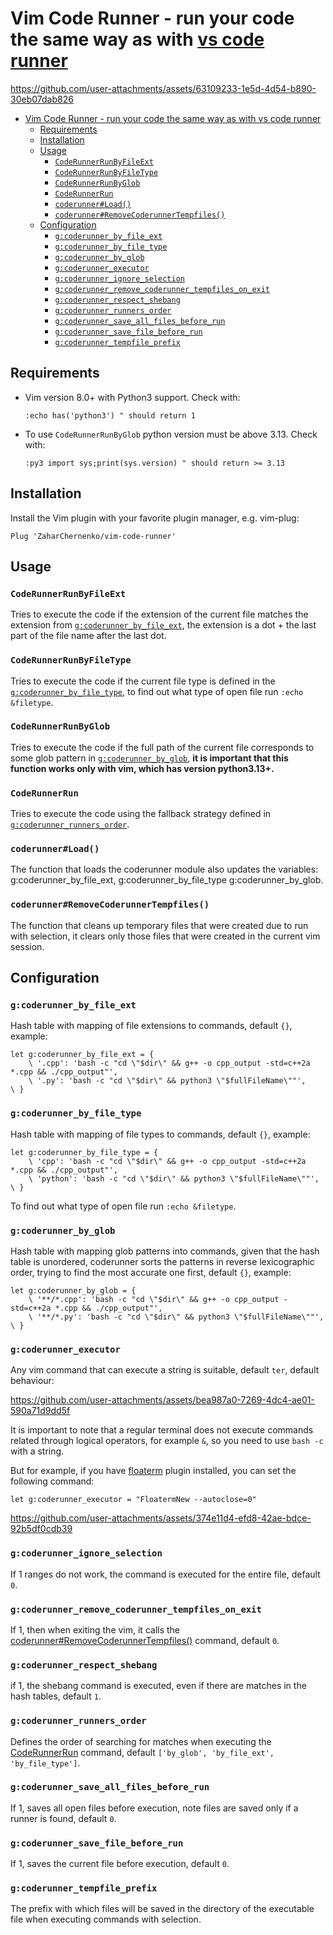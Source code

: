# Vim Code Runner - run your code the same way as with [vs code runner](https://github.com/formulahendry/vscode-code-runner)
https://github.com/user-attachments/assets/63109233-1e5d-4d54-b890-30eb07dab826
- [Vim Code Runner - run your code the same way as with vs code runner](#vim-code-runner---run-your-code-the-same-way-as-with-vs-code-runner)
  - [Requirements](#requirements)
  - [Installation](#installation)
  - [Usage](#usage)
    - [`CodeRunnerRunByFileExt`](#coderunnerrunbyfileext)
    - [`CodeRunnerRunByFileType`](#coderunnerrunbyfiletype)
    - [`CodeRunnerRunByGlob`](#coderunnerrunbyglob)
    - [`CodeRunnerRun`](#coderunnerrun)
    - [`coderunner#Load()`](#coderunnerload)
    - [`coderunner#RemoveCoderunnerTempfiles()`](#coderunnerremovecoderunnertempfiles)
  - [Configuration](#configuration)
    - [`g:coderunner_by_file_ext`](#gcoderunner_by_file_ext)
    - [`g:coderunner_by_file_type`](#gcoderunner_by_file_type)
    - [`g:coderunner_by_glob`](#gcoderunner_by_glob)
    - [`g:coderunner_executor`](#gcoderunner_executor)
    - [`g:coderunner_ignore_selection`](#gcoderunner_ignore_selection)
    - [`g:coderunner_remove_coderunner_tempfiles_on_exit`](#gcoderunner_remove_coderunner_tempfiles_on_exit)
    - [`g:coderunner_respect_shebang`](#gcoderunner_respect_shebang)
    - [`g:coderunner_runners_order`](#gcoderunner_runners_order)
    - [`g:coderunner_save_all_files_before_run`](#gcoderunner_save_all_files_before_run)
    - [`g:coderunner_save_file_before_run`](#gcoderunner_save_file_before_run)
    - [`g:coderunner_tempfile_prefix`](#gcoderunner_tempfile_prefix)

## Requirements
- Vim version 8.0+ with Python3 support. Check with:
    ```vim
    :echo has('python3') " should return 1
    ```
- To use `CodeRunnerRunByGlob` python version must be above 3.13. Check with:
   ```vim
   :py3 import sys;print(sys.version) " should return >= 3.13
   ```

## Installation
Install the Vim plugin with your favorite plugin manager, e.g. vim-plug:
```vim  
Plug 'ZaharChernenko/vim-code-runner'  
```

## Usage
### `CodeRunnerRunByFileExt`
Tries to execute the code if the extension of the current file matches the extension from [`g:coderunner_by_file_ext`](#gcoderunner_by_file_ext), the extension is a dot + the last part of the file name after the last dot.
### `CodeRunnerRunByFileType`
Tries to execute the code if the current file type is defined in the [`g:coderunner_by_file_type`](#gcoderunner_by_file_type), to find out what type of open file run `:echo &filetype`.
### `CodeRunnerRunByGlob`
Tries to execute the code if the full path of the current file corresponds to some glob pattern in [`g:coderunner_by_glob`](#gcoderunner_by_glob), **it is important that this function works only with vim, which has version python3.13+.**
### `CodeRunnerRun`
Tries to execute the code using the fallback strategy defined in [`g:coderunner_runners_order`](#gcoderunner_runners_order).
### `coderunner#Load()`
The function that loads the coderunner module also updates the variables: g:coderunner_by_file_ext, g:coderunner_by_file_type g:coderunner_by_glob.
### `coderunner#RemoveCoderunnerTempfiles()`
The function that cleans up temporary files that were created due to run with selection, it clears only those files that were created in the current vim session.

## Configuration
### `g:coderunner_by_file_ext`
Hash table with mapping of file extensions to commands, default `{}`, example:
```vim
let g:coderunner_by_file_ext = {
    \ '.cpp': 'bash -c "cd \"$dir\" && g++ -o cpp_output -std=c++2a *.cpp && ./cpp_output"',
    \ '.py': 'bash -c "cd \"$dir\" && python3 \"$fullFileName\""',
\ }
```
### `g:coderunner_by_file_type`
Hash table with mapping of file types to commands, default `{}`, example:
```vim
let g:coderunner_by_file_type = {
    \ 'cpp': 'bash -c "cd \"$dir\" && g++ -o cpp_output -std=c++2a *.cpp && ./cpp_output"',
    \ 'python': 'bash -c "cd \"$dir\" && python3 \"$fullFileName\""',
\ }
```
To find out what type of open file run `:echo &filetype`.
### `g:coderunner_by_glob`
Hash table with mapping glob patterns into commands, given that the hash table is unordered, coderunner sorts the patterns in reverse lexicographic order, trying to find the most accurate one first, default `{}`, example:
```vim
let g:coderunner_by_glob = {
    \ '**/*.cpp': 'bash -c "cd \"$dir\" && g++ -o cpp_output -std=c++2a *.cpp && ./cpp_output"',
    \ '**/*.py': 'bash -c "cd \"$dir\" && python3 \"$fullFileName\""',
\ } 
```
### `g:coderunner_executor`
Any vim command that can execute a string is suitable, default `ter`, default behaviour:

https://github.com/user-attachments/assets/bea987a0-7269-4dc4-ae01-590a71d9dd5f

It is important to note that a regular terminal does not execute commands related through logical operators, for example `&`, so you need to use `bash -c` with a string.

But for example, if you have [floaterm](https://github.com/voldikss/vim-floaterm) plugin installed, you can set the following command:
```vim
let g:coderunner_executor = "FloatermNew --autoclose=0"
```

https://github.com/user-attachments/assets/374e11d4-efd8-42ae-bdce-92b5df0cdb39
### `g:coderunner_ignore_selection`
If 1 ranges do not work, the command is executed for the entire file, default `0`.
### `g:coderunner_remove_coderunner_tempfiles_on_exit`
If 1, then when exiting the vim, it calls the [coderunner#RemoveCoderunnerTempfiles()](#coderunnerremovecoderunnertempfiles) command, default `0`.
### `g:coderunner_respect_shebang`
if 1, the shebang command is executed, even if there are matches in the hash tables, default `1`.
### `g:coderunner_runners_order`
Defines the order of searching for matches when executing the [CodeRunnerRun](#coderunnerrun) command, default `['by_glob', 'by_file_ext', 'by_file_type']`.
### `g:coderunner_save_all_files_before_run`
If 1, saves all open files before execution, note files are saved only if a runner is found, default `0`.
### `g:coderunner_save_file_before_run`
If 1, saves the current file before execution, default `0`.
### `g:coderunner_tempfile_prefix`
The prefix with which files will be saved in the directory of the executable file when executing commands with selection.